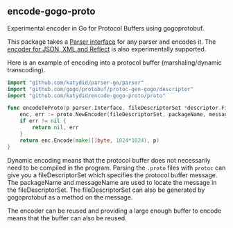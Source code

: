 ## encode-gogo-proto

Experimental encoder in Go for Protocol Buffers using gogoprotobuf.

This package takes a [Parser interface](https://github.com/katydid/parser-go) for any parser and encodes it.
The [encoder for JSON, XML and Reflect](https://github.com/katydid/experiment-encode-go) is also experimentally supported.

Here is an example of encoding into a protocol buffer (marshaling/dynamic transcoding).

```go
import "github.com/katydid/parser-go/parser"
import "github.com/gogo/protobuf/protoc-gen-gogo/descriptor"
import "github.com/katydid/encode-gogo-proto/proto"

func encodeToProto(p parser.Interface, fileDescriptorSet *descriptor.FileDescriptorSet, packageName, messageName string) ([]byte, error){
    enc, err := proto.NewEncoder(fileDescriptorSet, packageName, messageName)
    if err != nil {
        return nil, err
    }
    return enc.Encode(make([]byte, 1024*1024), p)
}
```

Dynamic encoding means that the protocol buffer does not necessarily need to be compiled in the program. 
Parsing the `.proto` files with `protoc` can give you a fileDescriptorSet which specifies the protocol buffer message. 
The packageName and messageName are used to locate the message in the fileDescriptorSet. 
The fileDescriptorSet can also be generated by gogoprotobuf as a method on the message.

The encoder can be reused and providing a large enough buffer to encode means that the buffer can also be reused.
